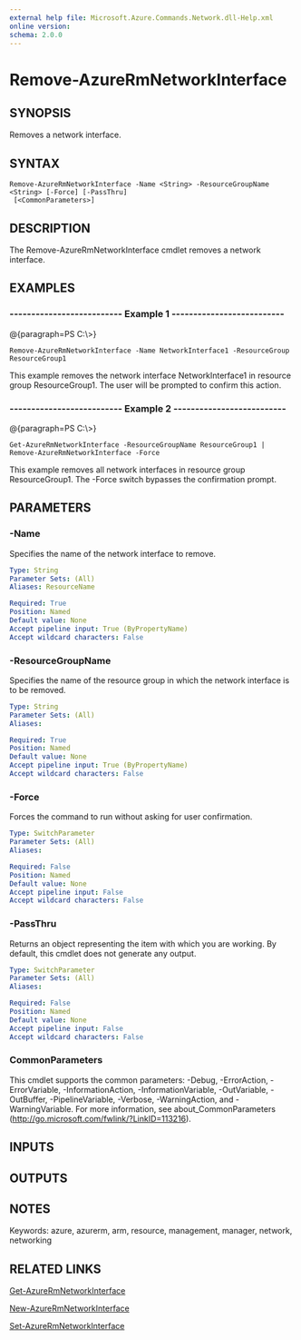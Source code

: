 ```yaml
---
external help file: Microsoft.Azure.Commands.Network.dll-Help.xml
online version: 
schema: 2.0.0
---
```


# Remove-AzureRmNetworkInterface

## SYNOPSIS
Removes a network interface.

## SYNTAX

```
Remove-AzureRmNetworkInterface -Name <String> -ResourceGroupName <String> [-Force] [-PassThru]
 [<CommonParameters>]
```

## DESCRIPTION
The Remove-AzureRmNetworkInterface cmdlet removes a network interface.

## EXAMPLES

### --------------------------  Example 1  --------------------------
@{paragraph=PS C:\\\>}



```
Remove-AzureRmNetworkInterface -Name NetworkInterface1 -ResourceGroup ResourceGroup1
```

This example removes the network interface NetworkInterface1 in resource group ResourceGroup1.
The user will be prompted to confirm this action.

### --------------------------  Example 2  --------------------------
@{paragraph=PS C:\\\>}



```
Get-AzureRmNetworkInterface -ResourceGroupName ResourceGroup1 | Remove-AzureRmNetworkInterface -Force
```

This example removes all network interfaces in resource group ResourceGroup1.
The -Force switch bypasses the confirmation prompt.

## PARAMETERS

### -Name
Specifies the name of the network interface to remove.

```yaml
Type: String
Parameter Sets: (All)
Aliases: ResourceName

Required: True
Position: Named
Default value: None
Accept pipeline input: True (ByPropertyName)
Accept wildcard characters: False
```

### -ResourceGroupName
Specifies the name of the resource group in which the network interface is to be removed.

```yaml
Type: String
Parameter Sets: (All)
Aliases: 

Required: True
Position: Named
Default value: None
Accept pipeline input: True (ByPropertyName)
Accept wildcard characters: False
```

### -Force
Forces the command to run without asking for user confirmation.

```yaml
Type: SwitchParameter
Parameter Sets: (All)
Aliases: 

Required: False
Position: Named
Default value: None
Accept pipeline input: False
Accept wildcard characters: False
```

### -PassThru
Returns an object representing the item with which you are working.
By default, this cmdlet does not generate any output.

```yaml
Type: SwitchParameter
Parameter Sets: (All)
Aliases: 

Required: False
Position: Named
Default value: None
Accept pipeline input: False
Accept wildcard characters: False
```

### CommonParameters
This cmdlet supports the common parameters: -Debug, -ErrorAction, -ErrorVariable, -InformationAction, -InformationVariable, -OutVariable, -OutBuffer, -PipelineVariable, -Verbose, -WarningAction, and -WarningVariable. For more information, see about_CommonParameters (http://go.microsoft.com/fwlink/?LinkID=113216).

## INPUTS

## OUTPUTS

## NOTES
Keywords: azure, azurerm, arm, resource, management, manager, network, networking

## RELATED LINKS

[Get-AzureRmNetworkInterface]()

[New-AzureRmNetworkInterface]()

[Set-AzureRmNetworkInterface]()

